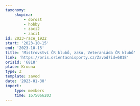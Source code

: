 ```yaml
---
taxonomy:
    skupina:
        - dorost
        - hobby
        - zaci2
        - zaci1
id: 2023-race_1922
start: '2023-10-15'
end: '2023-10-15'
title: 'Mistrovství ČR klubů, zaku, Veteraniáda ČR klubů'
link: 'https://oris.orientacnisporty.cz/Zavod?id=6818'
orisid: '6818'
place: Krouna
type: Z
template: zavod
date: '2023-01-30'
import:
    type: members
    time: 1675066203
---
```


